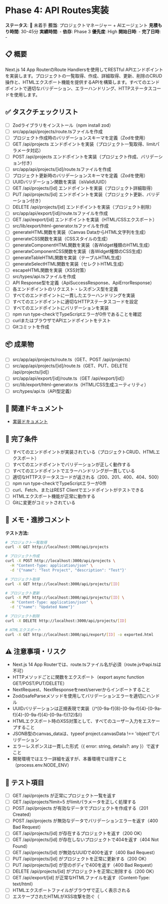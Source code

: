 # Phase 4: API Routes実装

**ステータス**: 🔴 未着手
**担当**: プロジェクトマネージャー + AIエージェント
**見積もり時間**: 30-45分
**実績時間**: -
**依存**: Phase 3
**優先度**: High
**開始日時**: -
**完了日時**: -

## 📋 概要

Next.js 14 App RouterのRoute Handlersを使用してRESTful APIエンドポイントを実装します。プロジェクトの一覧取得、作成、詳細取得、更新、削除のCRUD操作と、HTMLエクスポート機能を提供するAPIを構築します。すべてのエンドポイントで適切なバリデーション、エラーハンドリング、HTTPステータスコードを使用します。

## ✅ タスクチェックリスト

- [ ] Zodライブラリをインストール（npm install zod）
- [ ] src/app/api/projects/route.tsファイルを作成
- [ ] プロジェクト作成時のバリデーションスキーマを定義（Zodを使用）
- [ ] GET /api/projects エンドポイントを実装（プロジェクト一覧取得、limitパラメータ対応）
- [ ] POST /api/projects エンドポイントを実装（プロジェクト作成、バリデーション付き）
- [ ] src/app/api/projects/[id]/route.tsファイルを作成
- [ ] プロジェクト更新時のバリデーションスキーマを定義（Zodを使用）
- [ ] UUIDバリデーション関数を実装（isValidUUID）
- [ ] GET /api/projects/[id] エンドポイントを実装（プロジェクト詳細取得）
- [ ] PUT /api/projects/[id] エンドポイントを実装（プロジェクト更新、バリデーション付き）
- [ ] DELETE /api/projects/[id] エンドポイントを実装（プロジェクト削除）
- [ ] src/app/api/export/[id]/route.tsファイルを作成
- [ ] GET /api/export/[id] エンドポイントを実装（HTML/CSSエクスポート）
- [ ] src/lib/export/html-generator.tsファイルを作成
- [ ] generateHTML関数を実装（Canvas DataからHTML文字列を生成）
- [ ] generateCSS関数を実装（CSSスタイルの生成）
- [ ] generateComponentHTML関数を実装（各Widget種類のHTML生成）
- [ ] generateComponentCSS関数を実装（各Widget種類のCSS生成）
- [ ] generateTableHTML関数を実装（テーブルHTML生成）
- [ ] generateSelectHTML関数を実装（セレクトHTML生成）
- [ ] escapeHTML関数を実装（XSS対策）
- [ ] src/types/api.tsファイルを作成
- [ ] API Response型を定義（ApiSuccessResponse、ApiErrorResponse）
- [ ] 各エンドポイントのリクエスト・レスポンス型を定義
- [ ] すべてのエンドポイントに一貫したエラーハンドリングを実装
- [ ] すべてのエンドポイントに適切なHTTPステータスコードを設定
- [ ] すべてのエンドポイントにバリデーションを実装
- [ ] npm run type-checkでTypeScriptエラーが0件であることを確認
- [ ] curlまたはブラウザでAPIエンドポイントをテスト
- [ ] Gitコミットを作成

## 📦 成果物

- [ ] src/app/api/projects/route.ts（GET、POST /api/projects）
- [ ] src/app/api/projects/[id]/route.ts（GET、PUT、DELETE /api/projects/[id]）
- [ ] src/app/api/export/[id]/route.ts（GET /api/export/[id]）
- [ ] src/lib/export/html-generator.ts（HTML/CSS生成ユーティリティ）
- [ ] src/types/api.ts（API型定義）

## 🔗 関連ドキュメント

- [実装ドキュメント](../implementation/20251021_04-api-routes.md)

## 🎯 完了条件

- [ ] すべてのエンドポイントが実装されている（プロジェクトCRUD、HTMLエクスポート）
- [ ] すべてのエンドポイントでバリデーションが正しく動作する
- [ ] すべてのエンドポイントでエラーハンドリングが一貫している
- [ ] 適切なHTTPステータスコードが返される（200、201、400、404、500）
- [ ] npm run type-checkでTypeScriptエラーが0件
- [ ] curl、Fetch、またはREST Clientでエンドポイントがテストできる
- [ ] HTMLエクスポート機能が正常に動作する
- [ ] Gitに変更がコミットされている

## 📝 メモ・進捗コメント

<!-- ここに進捗メモや問題点を記録 -->

**テスト方法:**
```bash
# プロジェクト一覧取得
curl -X GET http://localhost:3000/api/projects

# プロジェクト作成
curl -X POST http://localhost:3000/api/projects \
  -H "Content-Type: application/json" \
  -d '{"name": "Test Project", "description": "Test"}'

# プロジェクト取得
curl -X GET http://localhost:3000/api/projects/[ID]

# プロジェクト更新
curl -X PUT http://localhost:3000/api/projects/[ID] \
  -H "Content-Type: application/json" \
  -d '{"name": "Updated Name"}'

# プロジェクト削除
curl -X DELETE http://localhost:3000/api/projects/[ID]

# HTMLエクスポート
curl -X GET http://localhost:3000/api/export/[ID] -o exported.html
```

## ⚠️ 注意事項・リスク

- Next.js 14 App Routerでは、route.tsファイル名が必須（route.jsやapi.tsは不可）
- HTTPメソッドごとに関数をエクスポート（export async function GET/POST/PUT/DELETE）
- NextRequest、NextResponseをnext/serverからインポートすること
- ZodのsafeParseメソッドを使用してバリデーションエラーを適切にハンドル
- UUIDバリデーションは正規表現で実装（/^[0-9a-f]{8}-[0-9a-f]{4}-[0-9a-f]{4}-[0-9a-f]{4}-[0-9a-f]{12}$/i）
- HTMLエクスポート時のXSS対策として、すべてのユーザー入力をエスケープすること
- JSONB型のcanvas_dataは、typeof project.canvasData !== 'object'でバリデーション
- エラーレスポンスは一貫した形式（{ error: string, details?: any }）で返すこと
- 開発環境ではエラー詳細を返すが、本番環境では隠すこと（process.env.NODE_ENV）

## 🧪 テスト項目

- [ ] GET /api/projects が正常にプロジェクト一覧を返す
- [ ] GET /api/projects?limit=5 がlimitパラメータを正しく処理する
- [ ] POST /api/projects が有効なデータでプロジェクトを作成する（201 Created）
- [ ] POST /api/projects が無効なデータでバリデーションエラーを返す（400 Bad Request）
- [ ] GET /api/projects/[id] が存在するプロジェクトを返す（200 OK）
- [ ] GET /api/projects/[id] が存在しないプロジェクトで404を返す（404 Not Found）
- [ ] GET /api/projects/[id] が無効なUUIDで400を返す（400 Bad Request）
- [ ] PUT /api/projects/[id] がプロジェクトを正常に更新する（200 OK）
- [ ] PUT /api/projects/[id] が空のボディで400を返す（400 Bad Request）
- [ ] DELETE /api/projects/[id] がプロジェクトを正常に削除する（200 OK）
- [ ] GET /api/export/[id] が正常なHTMLファイルを返す（Content-Type: text/html）
- [ ] HTMLエクスポートファイルがブラウザで正しく表示される
- [ ] エスケープされたHTMLがXSS攻撃を防ぐ（<script>タグが無効化される）
- [ ] すべてのエンドポイントでTypeScriptエラーが発生しない
